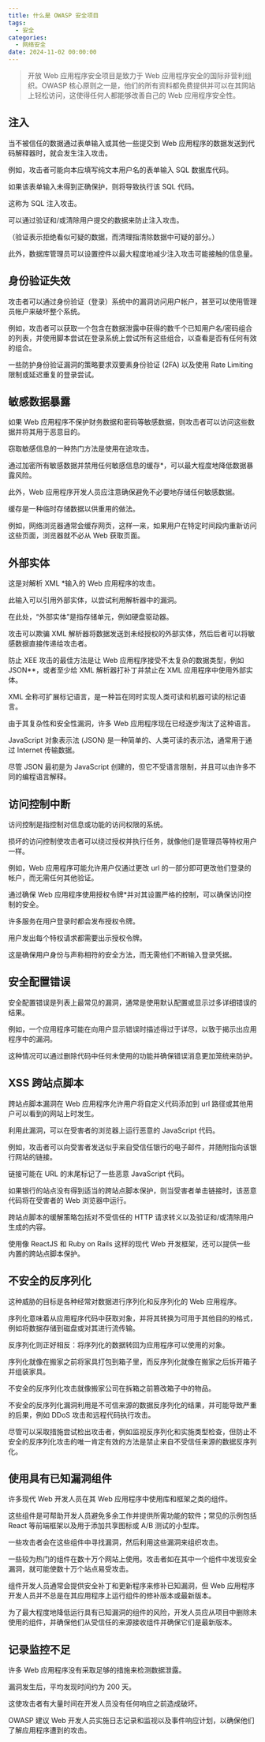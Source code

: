 ```yaml
---
title: 什么是 OWASP 安全项目
tags:
  - 安全
categories:
  - 网络安全
date: 2024-11-02 00:00:00
---
```


> 开放 Web 应用程序安全项目是致力于 Web 应用程序安全的国际非营利组织。OWASP 核心原则之一是，他们的所有资料都免费提供并可以在其网站上轻松访问，这使得任何人都能够改善自己的 Web 应用程序安全性。

<!-- more -->

## 注入

当不被信任的数据通过表单输入或其他一些提交到 Web 应用程序的数据发送到代码解释器时，就会发生注入攻击。

例如，攻击者可能向本应填写纯文本用户名的表单输入 SQL 数据库代码。

如果该表单输入未得到正确保护，则将导致执行该 SQL 代码。

这称为 SQL 注入攻击。

可以通过验证和/或清除用户提交的数据来防止注入攻击。

（验证表示拒绝看似可疑的数据，而清理指清除数据中可疑的部分。）

此外，数据库管理员可以设置控件以最大程度地减少注入攻击可能接触的信息量。

## 身份验证失效

攻击者可以通过身份验证（登录）系统中的漏洞访问用户帐户，甚至可以使用管理员帐户来破坏整个系统。

例如，攻击者可以获取一个包含在数据泄露中获得的数千个已知用户名/密码组合的列表，并使用脚本尝试在登录系统上尝试所有这些组合，以查看是否有任何有效的组合。

一些防护身份验证漏洞的策略要求双要素身份验证 (2FA) 以及使用 Rate Limiting 限制或延迟重复的登录尝试。

## 敏感数据暴露

如果 Web 应用程序不保护财务数据和密码等敏感数据，则攻击者可以访问这些数据并将其用于恶意目的。

窃取敏感信息的一种热门方法是使用在途攻击。

通过加密所有敏感数据并禁用任何敏感信息的缓存*，可以最大程度地降低数据暴露风险。

此外，Web 应用程序开发人员应注意确保避免不必要地存储任何敏感数据。

缓存是一种临时存储数据以供重用的做法。

例如，网络浏览器通常会缓存网页，这样一来，如果用户在特定时间段内重新访问这些页面，浏览器就不必从 Web 获取页面。

## 外部实体

这是对解析 XML *输入的 Web 应用程序的攻击。

此输入可以引用外部实体，以尝试利用解析器中的漏洞。

在此处，“外部实体”是指存储单元，例如硬盘驱动器。

攻击可以欺骗 XML 解析器将数据发送到未经授权的外部实体，然后后者可以将敏感数据直接传递给攻击者。

防止 XEE 攻击的最佳方法是让 Web 应用程序接受不太复杂的数据类型，例如 JSON**，或者至少给 XML 解析器打补丁并禁止在 XML 应用程序中使用外部实体。

XML 全称可扩展标记语言，是一种旨在同时实现人类可读和机器可读的标记语言。

由于其复杂性和安全性漏洞，许多 Web 应用程序现在已经逐步淘汰了这种语言。

JavaScript 对象表示法 (JSON) 是一种简单的、人类可读的表示法，通常用于通过 Internet 传输数据。

尽管 JSON 最初是为 JavaScript 创建的，但它不受语言限制，并且可以由许多不同的编程语言解释。

## 访问控制中断

访问控制是指控制对信息或功能的访问权限的系统。

损坏的访问控制使攻击者可以绕过授权并执行任务，就像他们是管理员等特权用户一样。

例如，Web 应用程序可能允许用户仅通过更改 url 的一部分即可更改他们登录的帐户，而无需任何其他验证。

通过确保 Web 应用程序使用授权令牌*并对其设置严格的控制，可以确保访问控制的安全。

许多服务在用户登录时都会发布授权令牌。

用户发出每个特权请求都需要出示授权令牌。

这是确保用户身份与声称相符的安全方法，而无需他们不断输入登录凭据。

## 安全配置错误

安全配置错误是列表上最常见的漏洞，通常是使用默认配置或显示过多详细错误的结果。

例如，一个应用程序可能在向用户显示错误时描述得过于详尽，以致于揭示出应用程序中的漏洞。

这种情况可以通过删除代码中任何未使用的功能并确保错误消息更加笼统来防护。

## XSS 跨站点脚本

跨站点脚本漏洞在 Web 应用程序允许用户将自定义代码添加到 url 路径或其他用户可以看到的网站上时发生。

利用此漏洞，可以在受害者的浏览器上运行恶意的 JavaScript 代码。

例如，攻击者可以向受害者发送似乎来自受信任银行的电子邮件，并随附指向该银行网站的链接。

链接可能在 URL 的末尾标记了一些恶意 JavaScript 代码。

如果银行的站点没有得到适当的跨站点脚本保护，则当受害者单击链接时，该恶意代码将在受害者的 Web 浏览器中运行。

跨站点脚本的缓解策略包括对不受信任的 HTTP 请求转义以及验证和/或清除用户生成的内容。

使用像 ReactJS 和 Ruby on Rails 这样的现代 Web 开发框架，还可以提供一些内置的跨站点脚本保护。

## 不安全的反序列化

这种威胁的目标是各种经常对数据进行序列化和反序列化的 Web 应用程序。

序列化意味着从应用程序代码中获取对象，并将其转换为可用于其他目的的格式，例如将数据存储到磁盘或对其进行流传输。

反序列化则正好相反：将序列化的数据转回为应用程序可以使用的对象。

序列化就像在搬家之前将家具打包到箱子里，而反序列化就像在搬家之后拆开箱子并组装家具。

不安全的反序列化攻击就像搬家公司在拆箱之前篡改箱子中的物品。

不安全的反序列化漏洞利用是不可信来源的数据反序列化的结果，并可能导致严重的后果，例如 DDoS 攻击和远程代码执行攻击。

尽管可以采取措施尝试检出攻击者，例如监视反序列化和实施类型检查，但防止不安全的反序列化攻击的唯一肯定有效的方法是禁止来自不受信任来源的数据反序列化。

## 使用具有已知漏洞组件

许多现代 Web 开发人员在其 Web 应用程序中使用库和框架之类的组件。

这些组件是可帮助开发人员避免多余工作并提供所需功能的软件；常见的示例包括 React 等前端框架以及用于添加共享图标或 A/B 测试的小型库。

一些攻击者会在这些组件中寻找漏洞，然后利用这些漏洞来组织攻击。

一些较为热门的组件在数十万个网站上使用。攻击者如在其中一个组件中发现安全漏洞，就可能使数十万个站点易受攻击。

组件开发人员通常会提供安全补丁和更新程序来修补已知漏洞，但 Web 应用程序开发人员并不总是在其应用程序上运行组件的修补版本或最新版本。

为了最大程度地降低运行具有已知漏洞的组件的风险，开发人员应从项目中删除未使用的组件，并确保他们从受信任的来源接收组件并确保它们是最新版本。

## 记录监控不足

许多 Web 应用程序没有采取足够的措施来检测数据泄露。

漏洞发生后，平均发现时间约为 200 天。

这使攻击者有大量时间在开发人员没有任何响应之前造成破坏。

OWASP 建议 Web 开发人员实施日志记录和监视以及事件响应计划，以确保他们了解应用程序遭到的攻击。